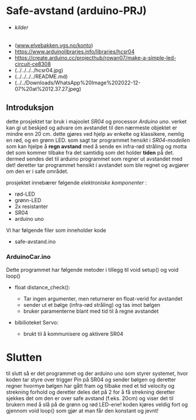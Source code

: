 
   # Safe-avstand     (arduino-PRJ)

  * ###### kilder
  * (www.elvebakken.vgs.no/konto) 
  * https://www.arduinolibraries.info/libraries/hcsr04
  * https://create.arduino.cc/projecthub/rowan07/make-a-simple-led-circuit-ce8308
  * (../../../../hcsr04.jpg)
  * (../../../../README.md)
  * (../../Downloads/WhatsApp%20Image%202022-12-07%20at%2012.37.27.jpeg)

## Introduksjon
dette prosjektet tar bruk i majoolet _SR04_ og processor _Arduino uno_. verket kan gi ut beskjed og advare om avstandet til den nærmeste objektet er mindre enn 20 cm. dette gjøres ved hjelp av enkelte og klassikere, nemlig en rød, og en grønn LED. som sagt tar programmet hensikt i _SR04-modellen_ som kan hjelpe å **regn avstand** med å sende en infra-rød stråling og motta det som kommer tilbake fra det samtidig som det holder **tiden** på det. dermed sendes det til arduino programmet som regner ut avstandet med det! deretter tar programmet hensikt i avstandet som ble regnet og avgjører om den er i safe området. 

prosjektet innebærer følgende _elektroniske komponenter_ :
* rød-LED
* grønn-LED
* 2x resistanter 
* SR04
* arduino uno

Vi har følgende filer som inneholder kode
* safe-avstand.ino

### ArduinoCar.ino
Dette programmet har følgende metoder i tillegg til void setup() og void loop()

* float distance_check():
  * Tar ingen argumenter, men returnerer en float-verid for avstandet 
  * sender ut et bølge (infra-rød stråling) og tas imot bølgen
  * bruker paramenterne blant med tid til å regne avstandet

* bibilioteket Servo:
    * brukt til å kommunisere og aktivere SR04

# Slutten 

til slutt så er det programmet og der arduino uno som styrer systemet, hvor koden tar styre over trigger Pin på SR04 og sender bølgen og deretter regner hvormye bølgen har gått fram og tilbake med et tid velocity og strekning forhold og deretter deles det på 2 for å få strekning deretter sjekkes det om den er over safe avstand (f.eks. 20cm) og viser det til brukern med å slå på de grønn og rød LED-ene! koden kjøres veldig fort og gjennom void loop() som gjør at man får den konstant og jevnt! 
